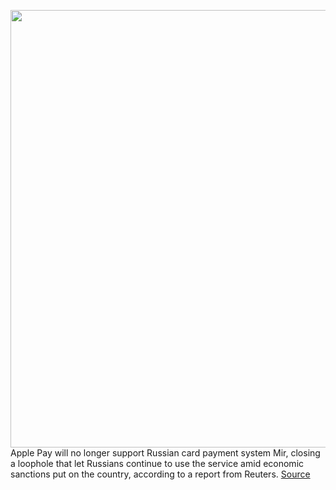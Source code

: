 <img src='https://cdn.vox-cdn.com/thumbor/EF7AEB270psMuCPvRVSFx0_9rww=/0x0:2040x1360/1200x800/filters:focal(857x517:1183x843)/cdn.vox-cdn.com/uploads/chorus_image/image/70676172/acastro_180604_1777_apple_wwdc_0004.0.jpg' width='700px' /><br/>
Apple Pay will no longer support Russian card payment system Mir, closing a loophole that let Russians continue to use the service amid economic sanctions put on the country, according to a report from Reuters.
<a href='https://www.theverge.com/2022/3/26/22997758/apple-pay-google-pay-loophole-mir-cards-russia-payment-system-ukraine-war'> Source <a/>